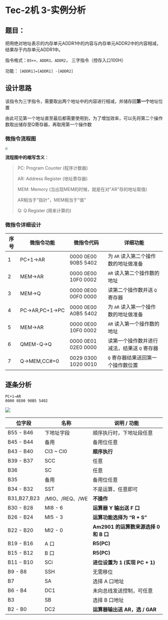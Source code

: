 # Tec-2机 3-实例分析

## 题目：

把用绝对地址表示的内存单元ADDR1中的内容与内存单元ADDR2中的内容相减，结果存于内存单元ADDR1中。

指令格式：`D5××，ADDR1，ADDR2`，  三字指令（控存入口100H）

功能：  `[ADDR1]=[ADDR1] -[ADDR2]`

## 设计思路

该指令为三字指令，需要取出两个地址中的内容进行相减，并储存回**第一个**地址位置

由此可见第一个地址直至最后都需要使用到，为了增加效率，可以先将第二个操作数取出储存至Q寄存器，再取用第一个操作数

### 微指令流程图

<img src="D:\Note\计组课设\Assets\流程图.png" style="zoom:50%;" />

**流程图中的缩写含义**：

>PC: Program Counter (程序计数器)
>
>AR: Address Register (地址寄存器)
>
>MEM: Memory (当出现MEM的时候，就是在对"AR"存的地址取值)
>
>AR相当于"指针"，MEM相当于"值"
>
>Q: Q Register (用来计算的)

### 微指令详细设计

| 序号 | 微指令功能    | 微指令代码          | 详细功能                                    |
| ---- | ------------- | ------------------- | ------------------------------------------- |
| 1    | PC+1→AR       | 0000 0E00 90B5 5402 | 为 `AR` 读入第二个操作数的地址做准备        |
| 2    | MEM→AR        | 0000 0E00 10F0 0002 | `AR` 读入第二个操作数的地址                 |
| 3    | MEM→Q         | 0000 0E00 00F0 0000 | 读第二个操作数并送 `Q` 寄存器               |
| 4    | PC→AR,PC+1→PC | 0000 0E00 A0B5 5402 | 为 `AR` 读入第一个操作数的地址做准备        |
| 5    | MEM→AR        | 0000 0E00 10F0 0002 | `AR` 读入第一个操作数的地址                 |
| 6    | QMEM-Q→Q      | 0000 0E01 02E0 0000 | 读第一个操作数并进行减法，结果送 `Q` 寄存器 |
| 7    | Q→MEM,CC#=0   | 0029 0300 1020 0010 | `Q` 寄存器结果送回第一个操作数位置          |

## 逐条分析

```
PC+1→AR
0000 0E00 90B5 5402
```

![](D:\Note\计组课设\Assets\Instruction1.png)

| 位字段      | 名称            | 说明 / 功能                           |
| ----------- | --------------- | ------------------------------------- |
| B55 - B46   | 下地址字段      | 顺序执行时，下地址段任意              |
| B45 - B44   | 备用            | 备用位任意                            |
| B43 - B40   | CI3 ~ CI0       | **顺序执行**                          |
| B39 - B37   | SCC             | 任意                                  |
| B36         | SC              | 任意                                  |
| B35         | 备用            | 备用位任意                            |
| B34 - B32   | SST             | 不是运算，任意即可                    |
| B31,B27,B23 | /MIO、/REQ、/WE | **不操作**                            |
| B30 - B28   | MI8 - 6         | **运算器 Y 输出送 F 口**              |
| B26 - B24   | MI5 - 3         | **运算功能选择为 “R + S”**            |
| B22 - B20   | MI2 - 0         | **Am2901 的运算数来源选择 0 和 B 口** |
| B19 - B16   | A 口            | **R5(PC)**                            |
| B15 - B12   | B 口            | **R5(PC)**                            |
| B11 - B10   | SCi             | **进位设置为 1 (实现 PC + 1)**        |
| B9 - B8     | SSH             | 无需移位                              |
| B7          | SA              | 选择 A 口地址                         |
| B6 - B4     | DC1             | 未向总线发送控制，可任意              |
| B3          | SB              | 选择 B 口地址                         |
| B2 - B0     | DC2             | **运算器输出送 AR，选 / GAR**         |
